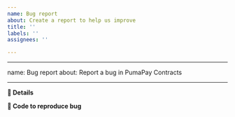 ```yaml
---
name: Bug report
about: Create a report to help us improve
title: ''
labels: ''
assignees: ''

---
```


---
name: Bug report
about: Report a bug in PumaPay Contracts

---

<!-- Briefly describe the issue you're experiencing. Tell us what you were trying to do and what happened instead. -->

**📝 Details**

<!-- Describe the problem you have been experiencing in more detail. Include as much information as you think is relevant. Keep in mind that transactions can fail for many reasons; context is key here. -->

**🔢 Code to reproduce bug**

<!-- We will be able to better help if you provide a minimal example that triggers the bug. -->
